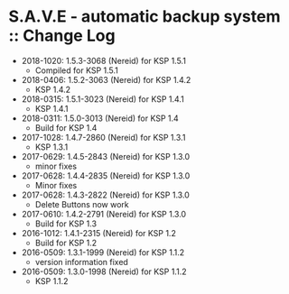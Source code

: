 # S.A.V.E - automatic backup system :: Change Log

* 2018-1020: 1.5.3-3068 (Nereid) for KSP 1.5.1
	+ Compiled for KSP 1.5.1
* 2018-0406: 1.5.2-3063 (Nereid) for KSP 1.4.2
	+ KSP 1.4.2
* 2018-0315: 1.5.1-3023 (Nereid) for KSP 1.4.1
	+ KSP 1.4.1
* 2018-0311: 1.5.0-3013 (Nereid) for KSP 1.4
	+ Build for KSP 1.4
* 2017-1028: 1.4.7-2860 (Nereid) for KSP 1.3.1
	+ KSP 1.3.1
* 2017-0629: 1.4.5-2843 (Nereid) for KSP 1.3.0
	+ minor fixes
* 2017-0628: 1.4.4-2835 (Nereid) for KSP 1.3.0
	+ Minor fixes
* 2017-0628: 1.4.3-2822 (Nereid) for KSP 1.3.0
	+ Delete Buttons now work
* 2017-0610: 1.4.2-2791 (Nereid) for KSP 1.3.0
	+ Build for KSP 1.3
* 2016-1012: 1.4.1-2315 (Nereid) for KSP 1.2
	+ Build for KSP 1.2
* 2016-0509: 1.3.1-1999 (Nereid) for KSP 1.1.2
	+ version information fixed
* 2016-0509: 1.3.0-1998 (Nereid) for KSP 1.1.2
	+ KSP 1.1.2
